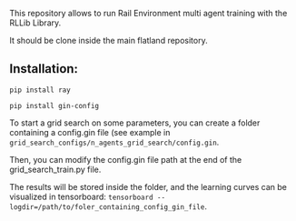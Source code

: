 This repository allows to run Rail Environment multi agent training with the RLLib Library.

It should be clone inside the main flatland repository.

## Installation:
`pip install ray`

`pip install gin-config`

To start a grid search on some parameters, you can create a folder containing a config.gin file (see example in `grid_search_configs/n_agents_grid_search/config.gin`.

Then, you can modify the config.gin file path at the end of the grid_search_train.py file.

The results will be stored inside the folder, and the learning curves can be visualized in 
tensorboard: 
`tensorboard --logdir=/path/to/foler_containing_config_gin_file`.